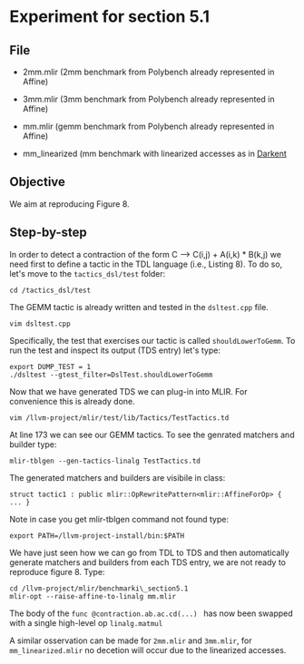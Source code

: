 # Experiment for section 5.1

## File

- 2mm.mlir (2mm benchmark from Polybench already represented in Affine)
- 3mm.mlir (3mm benchmark from Polybench already represented in Affine)
- mm.mlir (gemm benchmark from Polybench already represented in Affine)

- mm\_linearized (mm benchmark with linearized accesses as in [Darkent](https://github.com/pjreddie/darknet/blob/4a03d405982aa1e1e911eac42b0ffce29cc8c8ef/src/gemm.c#L74)

## Objective

We aim at reproducing Figure 8.

## Step-by-step

In order to detect a contraction of the form C --> C(i,j) + A(i,k) * B(k,j)
we need first to define a tactic in the TDL language (i.e., Listing 8).
To do so, let's move to the ```tactics_dsl/test``` folder:

``` cd /tactics_dsl/test ```

The GEMM tactic is already written and tested in the ```dsltest.cpp``` file.

``` vim dsltest.cpp ```

Specifically, the test that exercises our tactic is called ```shouldLowerToGemm```.
To run the test and inspect its output (TDS entry) let's type:

```
export DUMP_TEST = 1
./dsltest --gtest_filter=DslTest.shouldLowerToGemm
```

Now that we have generated TDS we can plug-in into MLIR. For
convenience this is already done. 

``` 
vim /llvm-project/mlir/test/lib/Tactics/TestTactics.td 
```

At line 173 we can see our GEMM tactics. To see the genrated 
matchers and builder type:

``` 
mlir-tblgen --gen-tactics-linalg TestTactics.td 
```

The generated matchers and builders are visibile in class: 

```
struct tactic1 : public mlir::OpRewritePattern<mlir::AffineForOp> { ... }

```

Note in case you get mlir-tblgen command not found type:

```
export PATH=/llvm-project-install/bin:$PATH
```

We have just seen how we can go from TDL to TDS and then automatically
generate matchers and builders from each TDS entry, we are not ready
to reproduce figure 8. Type:

```
cd /llvm-project/mlir/benchmarki\_section5.1
mlir-opt --raise-affine-to-linalg mm.mlir
```

The body of the ```func @contraction.ab.ac.cd(...) ``` has now
been swapped with a single high-level op ```linalg.matmul```

A similar osservation can be made for ```2mm.mlir``` and ```3mm.mlir```,
for ```mm_linearized.mlir``` no decetion will occur due to the linearized
accesses.
